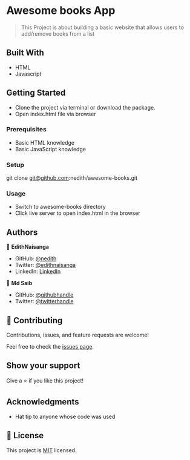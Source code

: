 # Awesome books App

> This Project is about building a basic website that allows users to add/remove books from a list

## Built With

- HTML
- Javascript

## Getting Started

- Clone the project via terminal or download the package.
- Open index.html file via browser

### Prerequisites

- Basic HTML knowledge
- Basic JavaScript knowledge

### Setup
git clone git@github.com:nedith/awesome-books.git

### Usage
- Switch to awesome-books directory
- Click live server to open index.html in the browser

## Authors

👤 **EdithNaisanga**

- GitHub: [@nedith](https://github.com/nedith)
- Twitter: [@edithnaisanga](https://twitter.com/edithnaisanga)
- LinkedIn: [LinkedIn](https://linkedin.com/in/https://www.linkedin.com/in/edith-naisanga-19396856/)

👤 **Md Saib**

- GitHub: [@githubhandle](https://github.com/MdSaib)
- Twitter: [@twitterhandle](https://twitter.com/@mdsaib45)

## 🤝 Contributing

Contributions, issues, and feature requests are welcome!

Feel free to check the [issues page](https://github.com/nedith/awesome-books/issues).

## Show your support

Give a ⭐️ if you like this project!

## Acknowledgments

- Hat tip to anyone whose code was used

## 📝 License

This project is [MIT](./MIT.md) licensed.
